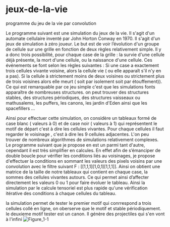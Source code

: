 # jeux-de-la-vie
programme du jeu de la vie par convolution

Le programme suivant est une simulation du jeux de la vie. 
Il s'agit d'un automate cellulaire inventé par John Horton Conway en 1970.  Il s'agit d'un jeux de simulation à zéro joueur. 
Le but est de voir l’évolution d'un groupe de cellule sur une grille en fonction de deux règles relativement simple. Il y a donc trois possibilité, pour chaque case de la grille :  la survie d'une cellule déjà présente, la mort d'une cellule, ou la naissance d'une cellule. Ces événements se font selon les règles suivantes : Si une case a exactement trois cellules vivante voisine, alors la cellule vie ( ou elle apparaît s'il n'y en a pas). Si la cellule à strictement moins de deux voisines ou strictement plus de trois voisines alors elle meurt ( soit par isolement soit par étouffement)). 
Ce qui est remarquable par ce jeu simple c'est que les simulations fonts apparaître de nombreuses structures.  on peut trouver des structures stables, des structures périodiques, des structures vaisseaux ou mathusalems, les puffers, les canons, les jardin d'Eden ainsi que les spacefillers ...

Ainsi pour effectuer cette simulation, on considère un tableaux formé de case blanc ( valeurs à 0) et de case noir ( valeurs à 1) qui représentent le motif de départ c'est à dire les cellules vivantes.  Pour chaque cellules il faut regarder le voisinage , c'est à dire les 9 cellules adjacentes. 
L'on peu trouver de nombreux algorithmes de simulations relativement complexes. Le programme suivant que je propose en est un parmi tant d'autre, cependant il est très simplifier en calcules. En effet afin de s’émanciper de double boucle pour vérifier les conditions liés au voisinages, je propose d'effectuer la conditions en sommant les valeurs des pixels voisins par une convolution avec le filtre suivant F : [[1,1,1][1,0,1][1,1,1]]. Ainsi on obtient une matrice de la taille de notre tableaux qui contient en chaque case, la sommes des cellules vivantes autours. Ce qui permet ainsi d’affecter directement les valeurs 0 ou 1 pour faire évoluer le tableau. Ainsi la simulation par le calcule tensoriel est  plus rapide qu'une vérification itérative des conditions à chaque cellules du tableau. 


la simulation permet de tester le premier motif qui conrrespond a trois cellules collé en ligne, on oberserve que le motif et stable périodiquement. 
le deuxieme motif tester est un canon. Il génère des projectiles qui s'en vont à l'infini
![Figure_1-1](https://user-images.githubusercontent.com/58695529/88132078-d3835800-cbde-11ea-8295-553c7a52e243.png)
